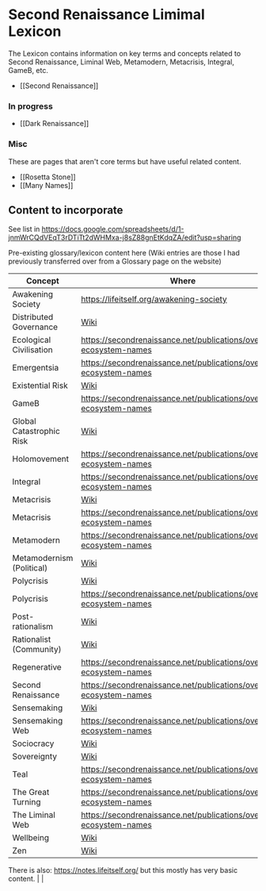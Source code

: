# Second Renaissance Limimal Lexicon

The Lexicon contains information on key terms and concepts related to Second Renaissance, Liminal Web, Metamodern, Metacrisis, Integral, GameB, etc.

- [[Second Renaissance]]

### In progress

- [[Dark Renaissance]]

### Misc

These are pages that aren't core terms but have useful related content.

- [[Rosetta Stone]]
- [[Many Names]]
## Content to incorporate

See list in https://docs.google.com/spreadsheets/d/1-jnmWrCQdVEqT3rDTiTt2dWHMxa-j8sZ88gnEtKdqZA/edit?usp=sharing

Pre-existing glossary/lexicon content here (Wiki entries are those I had previously transferred over from a Glossary page on the website)

| Concept                   | Where                                                               |
| ------------------------- | ------------------------------------------------------------------- |
| Awakening Society         | https://lifeitself.org/awakening-society                            |
| Distributed Governance    | [Wiki](https://wiki.secondrenaissance.net/wiki/Concept_list)        |
| Ecological Civilisation   | https://secondrenaissance.net/publications/overview-ecosystem-names |
| Emergentsia               | https://secondrenaissance.net/publications/overview-ecosystem-names |
| Existential Risk          | [Wiki](https://wiki.secondrenaissance.net/wiki/Concept_list)        |
| GameB                     | https://secondrenaissance.net/publications/overview-ecosystem-names |
| Global Catastrophic Risk  | [Wiki](https://wiki.secondrenaissance.net/wiki/Concept_list)        |
| Holomovement              | https://secondrenaissance.net/publications/overview-ecosystem-names |
| Integral                  | https://secondrenaissance.net/publications/overview-ecosystem-names |
| Metacrisis                | [Wiki](https://wiki.secondrenaissance.net/wiki/Concept_list)        |
| Metacrisis                | https://secondrenaissance.net/publications/overview-ecosystem-names |
| Metamodern                | https://secondrenaissance.net/publications/overview-ecosystem-names |
| Metamodernism (Political) | [Wiki](https://wiki.secondrenaissance.net/wiki/Concept_list)        |
| Polycrisis                | [Wiki](https://wiki.secondrenaissance.net/wiki/Concept_list)        |
| Polycrisis                | https://secondrenaissance.net/publications/overview-ecosystem-names |
| Post-rationalism          | [Wiki](https://wiki.secondrenaissance.net/wiki/Concept_list)        |
| Rationalist (Community)   | [Wiki](https://wiki.secondrenaissance.net/wiki/Concept_list)        |
| Regenerative              | https://secondrenaissance.net/publications/overview-ecosystem-names |
| Second Renaissance        | https://secondrenaissance.net/publications/overview-ecosystem-names |
| Sensemaking               | [Wiki](https://wiki.secondrenaissance.net/wiki/Concept_list)        |
| Sensemaking Web           | https://secondrenaissance.net/publications/overview-ecosystem-names |
| Sociocracy                | [Wiki](https://wiki.secondrenaissance.net/wiki/Concept_list)        |
| Sovereignty               | [Wiki](https://wiki.secondrenaissance.net/wiki/Concept_list)        |
| Teal                      | https://secondrenaissance.net/publications/overview-ecosystem-names |
| The Great Turning         | https://secondrenaissance.net/publications/overview-ecosystem-names |
| The Liminal Web           | https://secondrenaissance.net/publications/overview-ecosystem-names |
| Wellbeing                 | [Wiki](https://wiki.secondrenaissance.net/wiki/Concept_list)        |
| Zen                       | [Wiki](https://wiki.secondrenaissance.net/wiki/Concept_list)        |

There is also: https://notes.lifeitself.org/ but this mostly has very basic content. | |

